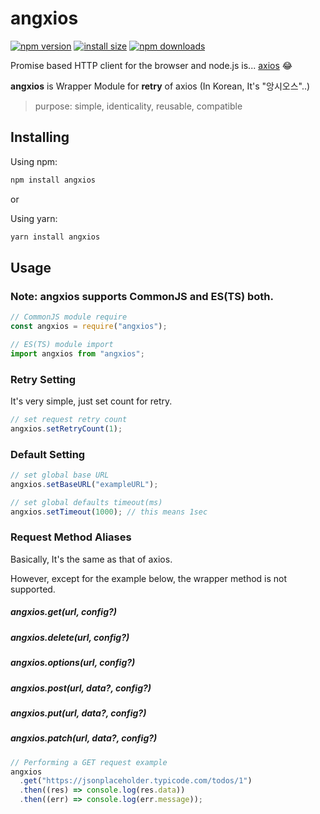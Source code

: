 # angxios

[![npm version](https://img.shields.io/npm/v/angxios.svg?style=flat-square)](https://www.npmjs.org/package/angxios)
[![install size](https://packagephobia.now.sh/badge?p=angxios)](https://packagephobia.now.sh/result?p=angxios)
[![npm downloads](https://img.shields.io/npm/dm/angxios.svg?style=flat-square)](http://npm-stat.com/charts.html?package=angxios)

Promise based HTTP client for the browser and node.js is... [axios](https://www.npmjs.org/package/axios) 😂

**angxios** is Wrapper Module for **retry** of axios (In Korean, It's "앙시오스"..)

> purpose: simple, identicality, reusable, compatible

## Installing

Using npm:

```bash
npm install angxios
```

or

Using yarn:

```bash
yarn install angxios
```

## Usage

### Note: angxios supports CommonJS and ES(TS) both.

```js
// CommonJS module require
const angxios = require("angxios");

// ES(TS) module import
import angxios from "angxios";
```

### Retry Setting

It's very simple, just set count for retry.

```js
// set request retry count
angxios.setRetryCount(1);
```

### Default Setting

```js
// set global base URL
angxios.setBaseURL("exampleURL");

// set global defaults timeout(ms)
angxios.setTimeout(1000); // this means 1sec
```

### Request Method Aliases

Basically, It's the same as that of axios.

However, except for the example below, the wrapper method is not supported.

##### angxios.get(url, config?)

##### angxios.delete(url, config?)

##### angxios.options(url, config?)

##### angxios.post(url, data?, config?)

##### angxios.put(url, data?, config?)

##### angxios.patch(url, data?, config?)

```js
// Performing a GET request example
angxios
  .get("https://jsonplaceholder.typicode.com/todos/1")
  .then((res) => console.log(res.data))
  .then((err) => console.log(err.message));
```
